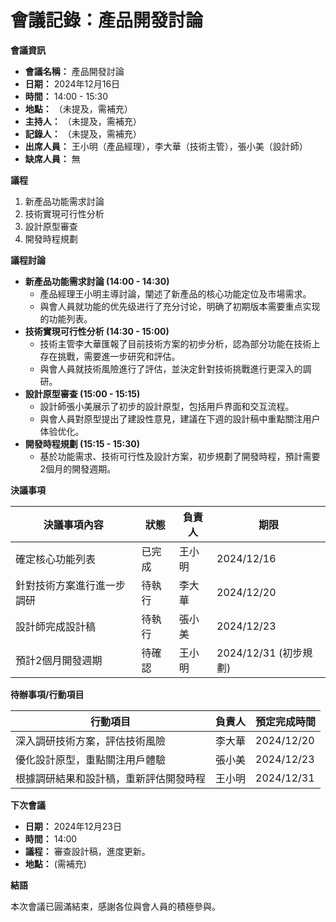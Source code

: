 # 會議記錄：產品開發討論

**會議資訊**

*   **會議名稱：** 產品開發討論
*   **日期：** 2024年12月16日
*   **時間：** 14:00 - 15:30
*   **地點：** （未提及，需補充）
*   **主持人：** （未提及，需補充）
*   **記錄人：** （未提及，需補充）
*   **出席人員：** 王小明（產品經理），李大華（技術主管），張小美（設計師）
*   **缺席人員：** 無

**議程**

1.  新產品功能需求討論
2.  技術實現可行性分析
3.  設計原型審查
4.  開發時程規劃

**議程討論**

*   **新產品功能需求討論 (14:00 - 14:30)**
    *   產品經理王小明主導討論，闡述了新產品的核心功能定位及市場需求。
    *   與會人員就功能的优先级进行了充分讨论，明确了初期版本需要重点实现的功能列表。
*   **技術實現可行性分析 (14:30 - 15:00)**
    *   技術主管李大華匯報了目前技術方案的初步分析，認為部分功能在技術上存在挑戰，需要進一步研究和評估。
    *   與會人員就技術風險進行了評估，並決定針對技術挑戰進行更深入的調研。
*   **設計原型審查 (15:00 - 15:15)**
    *   設計師張小美展示了初步的設計原型，包括用戶界面和交互流程。
    *   與會人員對原型提出了建設性意見，建議在下週的設計稿中重點關注用户体验优化。
*   **開發時程規劃 (15:15 - 15:30)**
    *   基於功能需求、技術可行性及設計方案，初步規劃了開發時程，預計需要2個月的開發週期。

**決議事項**

| 決議事項內容 | 狀態 | 負責人 | 期限 |
|---|---|---|---|
| 確定核心功能列表 | 已完成 | 王小明 | 2024/12/16 |
| 針對技術方案進行進一步調研 | 待執行 | 李大華 | 2024/12/20 |
| 設計師完成設計稿 | 待執行 | 張小美 | 2024/12/23 |
| 預計2個月開發週期 | 待確認 | 王小明 | 2024/12/31 (初步規劃) |

**待辦事項/行動項目**

| 行動項目 | 負責人 | 預定完成時間 |
|---|---|---|
| 深入調研技術方案，評估技術風險 | 李大華 | 2024/12/20 |
| 優化設計原型，重點關注用戶體驗 | 張小美 | 2024/12/23 |
| 根據調研結果和設計稿，重新評估開發時程 | 王小明 | 2024/12/31 |

**下次會議**

*   **日期：** 2024年12月23日
*   **時間：** 14:00
*   **議程：** 審查設計稿，進度更新。
*   **地點：** (需補充)

**結語**

本次會議已圓滿結束，感謝各位與會人員的積極參與。